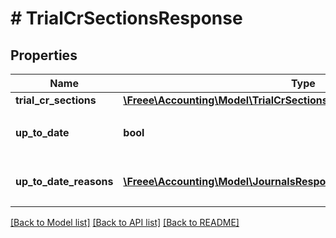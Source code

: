 # # TrialCrSectionsResponse

## Properties

Name | Type | Description | Notes
------------ | ------------- | ------------- | -------------
**trial_cr_sections** | [**\Freee\Accounting\Model\TrialCrSectionsResponseTrialCrSections**](TrialCrSectionsResponseTrialCrSections.md) |  |
**up_to_date** | **bool** | 集計結果が最新かどうか |
**up_to_date_reasons** | [**\Freee\Accounting\Model\JournalsResponseJournalsUpToDateReasons[]**](JournalsResponseJournalsUpToDateReasons.md) | 集計が最新でない場合の要因情報 | [optional]

[[Back to Model list]](../../README.md#models) [[Back to API list]](../../README.md#endpoints) [[Back to README]](../../README.md)
